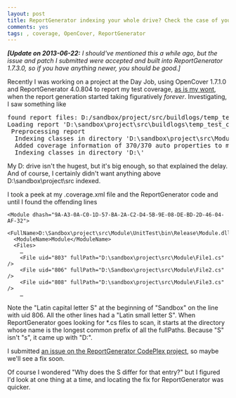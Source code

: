 ```yaml
---
layout: post
title: ReportGenerator indexing your whole drive? Check the case of your fullPaths.
comments: yes
tags: , coverage, OpenCover, ReportGenerator
---
```


<p><em><strong>[Update on 2013-06-22:</strong> I should've
mentioned this a while ago, but the issue and patch I submitted were
accepted and built into ReportGenerator 1.7.3.0, so if you have
anything newer, you should be good.]</em></p>

Recently I was working on a project at the Day Job, using OpenCover
1.7.1.0 and ReportGenerator 4.0.804 to report my test coverage, [as is
my wont]({filename}2011-12-15-best-all-around-net-coverage-tool-opencover.md),
when the report generation started taking figuratively
*forever*. <!--more--> Investigating, I saw something like

<pre>
found report files: D:/sandbox/project/src/buildlogs/temp_test_coverage/Project.UnitTest.coverage.xml
Loading report 'D:\sandbox\project\src\buildlogs\temp_test_coverage\Project.UnitTest.coverage.xml'
 Preprocessing report
  Indexing classes in directory 'D:\sandbox\project\src\Module1\SubPath\'
  Added coverage information of 370/370 auto properties to module 'Module1'
  Indexing classes in directory 'D:\'
</pre>

My D: drive isn't the hugest, but it's big enough, so that explained
the delay. And of course, I certainly didn't want anything above
D:\sandbox\project\src indexed.

I took a peek at my .coverage.xml file and the ReportGenerator code and until I found the offending lines

<pre><code class="xml">&lt;Module dhash="9A-A3-0A-C0-1D-57-BA-2A-C2-D4-5B-9E-08-DE-BD-2D-46-04-AF-32"&gt;
  &lt;FullName&gt;D:\Sandbox\project\src\Module\UnitTest\bin\Release\Module.dll&lt;/FullName&gt;
  &lt;ModuleName&gt;Module&lt;/ModuleName&gt;
  &lt;Files&gt;
    …
    &lt;File uid="803" fullPath="D:\sandbox\project\src\Module\File1.cs" /&gt;
    &lt;File uid="806" fullPath="D:\Sandbox\project\src\Module\File2.cs" /&gt;
    &lt;File uid="808" fullPath="D:\sandbox\project\src\Module\File3.cs" /&gt;
    …</code></pre>

Note the "Latin capital letter S" at the beginning of "Sandbox" on
the line with uid 806. All the other lines had a "Latin small letter S".  When
ReportGenerator goes looking for *.cs files to scan, it starts at the
directory whose name is the longest common prefix of all the
fullPaths. Because "S" isn't "s", it came up with "D:\".

I submitted <a
href="http://reportgenerator.codeplex.com/workitem/9773">an issue on
the ReportGenerator CodePlex project</a>, so maybe we'll see a fix
soon.

Of course I wondered "Why does the S differ for that entry?" but I
figured I'd look at one thing at a time, and locating the fix for
ReportGenerator was quicker.
